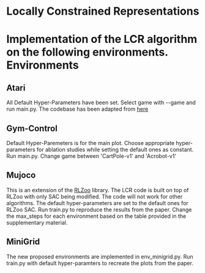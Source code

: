 # Locally Constrained Representations
Implementation of the LCR algorithm on the following environments.
Environments
============
Atari
-----
All Default Hyper-Parameters have been set. Select game with --game and run main.py. The codebase has been adapted from [here](https://github.com/Kaixhin/Rainbow)

Gym-Control
-----------
Default Hyper-Paremeters is for the main plot. Choose appropriate hyper-parameters for ablation studies while setting the default ones as constant. Run main.py. Change game between 'CartPole-v1' and 'Acrobot-v1'

Mujoco
------
This is an extension of the [RLZoo](https://github.com/tensorlayer/RLzoo) library. The LCR code is built on top of RLZoo with only SAC being modified. The code will not work for other algorithms. The default hyper-parameters are set to the default ones for RLZoo SAC. Run train.py to reproduce the results from the paper. Change the max_steps for each environment based on the table provided in the supplementary material.

MiniGrid
--------
The new proposed environments are implemented in env_minigrid.py. Run train.py with default hyper-paramters to recreate the plots from the paper.